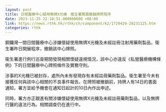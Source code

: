 ```yaml
---
layout: post
title: 日間醫療中心疑用無牌X光機　衞生署開展撤銷牌照程序
date: 2023-11-25 22:18:51.000000000 +08:00
link: https://news.rthk.hk/rthk/ch/component/k2/1729424-20231125.htm
categories: rthk
---
```


銅鑼灣一間日間醫療中心涉嫌懷疑使用無牌X光機及未經註冊注射用藥劑製品，衞生署昨日開展程序，撤銷該中心牌照。

衞生署進行例行巡查期間發現相關懷疑違規情況，該中心亦違反《私營醫療機構條例》下的日間醫療中心牌照條件及實務守則。

涉事的X光機已被封存，處所內未有發現存有未經註冊藥劑製品。衞生署至今未有接獲任何與該中心相關的不良事件報告。在牌照被撤銷前，持牌人有14日的書面通知，署方並給予機會在通知日起計的10日內作出申述。

同時，署方亦正跟進有關涉嫌懷疑使用無牌X光機及未經註冊藥劑製品，以及無牌行醫的違法行為。相關調查仍在進行中。
